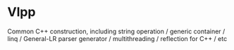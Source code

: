 # Vlpp
Common C++ construction, including string operation / generic container / linq / General-LR parser generator / multithreading / reflection for C++ / etc
